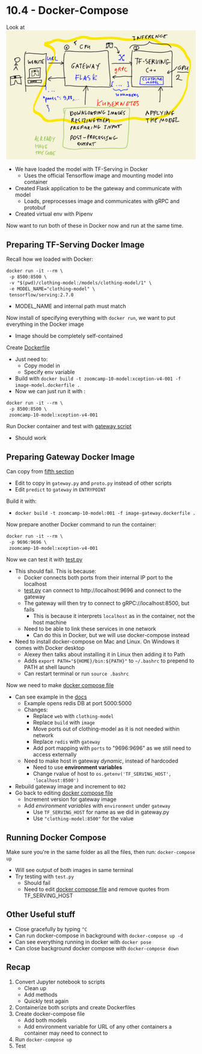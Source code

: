 # 10.4 - Docker-Compose

Look at ![overview](../images/10.1-overview.png)
- We have loaded the model with TF-Serving in Docker
    - Uses the official Tensorflow image and mounting model into container
- Created Flask application to be the gateway and communicate with model
    - Loads, preprocesses image and communicates with gRPC and protobuf
- Created virtual env with Pipenv

Now want to run both of these in Docker now and run at the same time.

## Preparing TF-Serving Docker Image

Recall how we loaded with Docker:
```
docker run -it --rm \
 -p 8500:8500 \
 -v "$(pwd)/clothing-model:/models/clothing-model/1" \
 -e MODEL_NAME="clothing-model" \
 tensorflow/serving:2.7.0
```
- MODEL_NAME and internal path must match

Now install of specifying everything with `docker run`, we want to put everything in the Docker image
- Image should be completely self-contained

Create [Dockerfile](../image-model.dockerfile)
- Just need to:
    - Copy model in
    - Specify env variable
- Build with `docker build -t zoomcamp-10-model:xception-v4-001 -f image-model.dockerfile .`
- Now we can just run it with :
```
docker run -it --rm \
 -p 8500:8500 \
 zoomcamp-10-model:xception-v4-001
```

Run Docker container and test with [gateway script](../gateway.py)
- Should work

## Preparing Gateway Docker Image
Can copy from [fifth section](../../05-deployment/code/Dockerfile)
- Edit to copy in `gateway.py` and `proto.py` instead of other scripts
- Edit `predict` to `gateway` in `ENTRYPOINT`

Build it with:
- `docker build -t zoomcamp-10-model:001 -f image-gateway.dockerfile .`

Now prepare another Docker command to run the container:
```
docker run -it --rm \
 -p 9696:9696 \
 zoomcamp-10-model:xception-v4-001
```

Now we can test it with [test.py](../test.py)
- This should fail. This is because:
    - Docker connects both ports from their internal IP port to the localhost
    - [test.py](../test.py) can connect to http://localhost:9696 and connect to the gateway
    - The gateway will then try to connect to gRPC://localhost:8500, but fails
        - This is because it interprets `localhost` as in the container, not the host machine
    - Need to be able to link these services in one network
        - Can do this in Docker, but we will use docker-compose instead
- Need to install docker-compose on Mac and Linux. On Windows it comes with Docker desktop
    - Alexey then talks about installing it in Linux then adding it to Path
    - Adds `export PATH="${HOME}/bin:${PATH}"` to `~/.bashrc` to prepend to PATH at shell launch
    - Can restart terminal or run `source .bashrc`

Now we need to make [docker compose file](../docker-compose.yaml)
- Can see example in the [docs](https://docs.docker.com/compose/gettingstarted/#step-3-define-services-in-a-compose-file)
    - Example opens redis DB at port 5000:5000
    - Changes:
        - Replace `web` with `clothing-model`
        - Replace `build` with `image`
        - Move ports out of clothing-model as it is not needed within network
        - Replace `redis` with `gateway`
        - Add port mapping with `ports` to "9696:9696" as we still need to access externally
    - Need to make host in gateway *dynamic*, instead of hardcoded
        - Need to use **environment variables**
        - Change rvalue of host to `os.getenv('TF_SERVING_HOST', 'localhost:8500')`
- Rebuild gateway image and increment to `002`
- Go back to editing [docker compose file](../docker-compose.yaml)
    - Increment version for gateway image
    - Add *environment variables* with `environment` under `gateway`
        - Use `TF_SERVING_HOST` for name as we did in gateway.py
        - Use `"clothing-model:8500"` for the value

## Running Docker Compose

Make sure you're in the same folder as all the files, then run: `docker-compose up`
- Will see output of both images in same terminal
- Try testing with `test.py`
    - Should fail
    - Need to edit [docker compose file](../docker-compose.yaml) and remove quotes from TF_SERVING_HOST

## Other Useful stuff
- Close gracefully by typing `^C`
- Can run docker-compose in background with `docker-compose up -d`
- Can see everything running in docker with `docker pose`
- Can close background docker compose with `docker-compose down`

## Recap
1. Convert Jupyter notebook to scripts
    - Clean up
    - Add methods
    - Quickly test again
2. Containerize both scripts and create Dockerfiles
3. Create docker-compose file
    - Add both models
    - Add environment variable for URL of any other containers a container may need to connect to
4. Run `docker-compose up`
5. Test